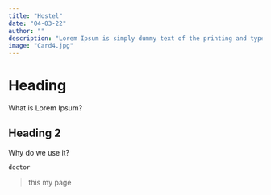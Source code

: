 ```yaml
---
title: "Hostel"
date: "04-03-22"
author: ""
description: "Lorem Ipsum is simply dummy text of the printing and typesetting industry."
image: "Card4.jpg"
---
```

# Heading
What is Lorem Ipsum?
## Heading 2
Why do we use it?
```
doctor
```
> this my page 